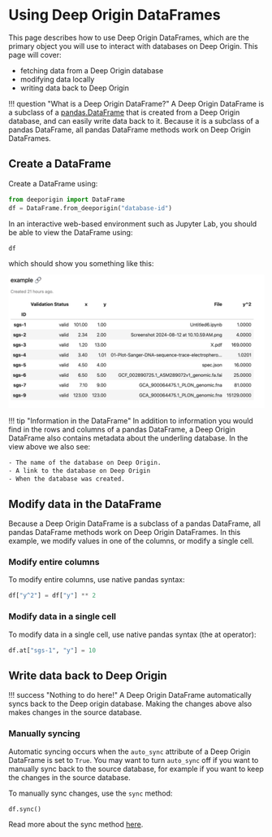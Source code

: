 # Using Deep Origin DataFrames

This page describes how to use Deep Origin DataFrames, which are the primary object you will use to interact with databases on Deep Origin. This page will cover:

- fetching data from a Deep Origin database
- modifying data locally
- writing data back to Deep Origin


!!! question "What is a Deep Origin DataFrame?"
    A Deep Origin DataFrame is a subclass of a [pandas.DataFrame](https://pandas.pydata.org/docs/reference/api/pandas.DataFrame.html) that is created from a Deep Origin database, and can easily write data back to it. Because it is a subclass of a pandas DataFrame, all pandas DataFrame methods work on Deep Origin DataFrames. 

## Create a DataFrame

Create a DataFrame using:

```python
from deeporigin import DataFrame
df = DataFrame.from_deeporigin("database-id")
```

In an interactive web-based environment such as Jupyter Lab, you should be able to view the DataFrame using:

```py
df
```

which should show you something like this:

![DataFrame](../images/dataframe.png)


!!! tip "Information in the DataFrame"
    In addition to information you would find in the rows and columns of a pandas DataFrame, a Deep Origin DataFrame also contains metadata about the underling database. In the view above we also see:

    - The name of the database on Deep Origin.
    - A link to the database on Deep Origin
    - When the database was created.

## Modify data in the DataFrame

Because a Deep Origin DataFrame is a subclass of a pandas DataFrame, all pandas DataFrame methods work on Deep Origin DataFrames. In this example, we modify values in one of the columns, or modify a single cell.



### Modify entire columns

To modify entire columns, use native pandas syntax:

```python
df["y^2"] = df["y"] ** 2
```

### Modify data in a single cell

To modify data in a single cell, use native pandas syntax (the at operator):

```python
df.at["sgs-1", "y"] = 10
```


## Write data back to Deep Origin

!!! success "Nothing to do here!"
    A Deep Origin DataFrame automatically syncs back to the Deep origin database. Making the changes above also makes changes in the source database. 


### Manually syncing

Automatic syncing occurs when the `auto_sync` attribute of a Deep Origin DataFrame is set to `True`. You may want to turn `auto_sync` off if you want to manually sync back to the source database, for example if you want to keep the changes in the source database.

To manually sync changes, use the `sync` method:

```python
df.sync()
```

Read more about the sync method [here](../ref/data-hub/types.md#src.data_hub.dataframe.DataFrame.sync). 